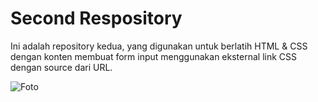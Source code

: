 # Second Respository

Ini adalah repository kedua, yang digunakan untuk berlatih HTML & CSS dengan konten membuat form input menggunakan eksternal link CSS dengan source dari URL.

![Foto]("localhost.png")
